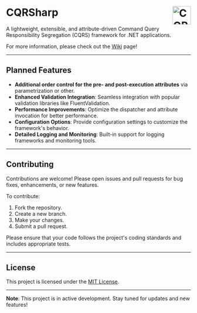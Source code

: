 # CQRSharp <img align="right" src="https://github.com/user-attachments/assets/5268189b-72fc-476c-a8ae-216c65a09ddc" alt="CQRSharp Icon" width="50"/>

A lightweight, extensible, and attribute-driven Command Query Responsibility Segregation (CQRS) framework for .NET applications.

For more information, please check out the [Wiki](https://github.com/BisocM/CQRSharp/wiki) page!

---

## Planned Features

- **Additional order control for the pre- and post-execution attributes** via parametrization or other.
- **Enhanced Validation Integration**: Seamless integration with popular validation libraries like FluentValidation.
- **Performance Improvements**: Optimize the dispatcher and attribute invocation for better performance.
- **Configuration Options**: Provide configuration settings to customize the framework's behavior.
- **Detailed Logging and Monitoring**: Built-in support for logging frameworks and monitoring tools.

---

## Contributing

Contributions are welcome! Please open issues and pull requests for bug fixes, enhancements, or new features.

To contribute:

1. Fork the repository.
2. Create a new branch.
3. Make your changes.
4. Submit a pull request.

Please ensure that your code follows the project's coding standards and includes appropriate tests.

---

## License

This project is licensed under the [MIT License](LICENSE).

---

**Note**: This project is in active development. Stay tuned for updates and new features!
